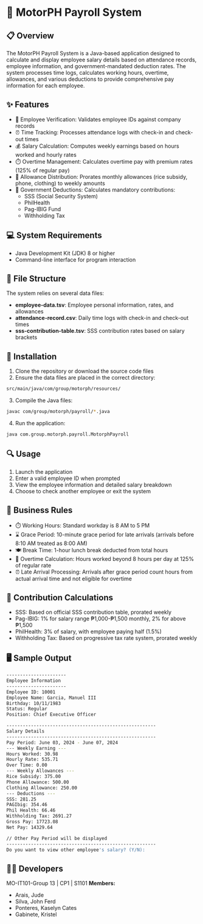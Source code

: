 # 🏢 MotorPH Payroll System

## 📋 Overview

The MotorPH Payroll System is a Java-based application designed to calculate and display employee salary details based on attendance records, employee information, and government-mandated deduction rates. The system processes time logs, calculates working hours, overtime, allowances, and various deductions to provide comprehensive pay information for each employee.

## ✨ Features

- 👤 Employee Verification: Validates employee IDs against company records
- ⏰ Time Tracking: Processes attendance logs with check-in and check-out times
- 💰 Salary Calculation: Computes weekly earnings based on hours worked and hourly rates
- ⏱️ Overtime Management: Calculates overtime pay with premium rates (125% of regular pay)
- 🎁 Allowance Distribution: Prorates monthly allowances (rice subsidy, phone, clothing) to weekly amounts
- 📑 Government Deductions: Calculates mandatory contributions:
    - SSS (Social Security System)
    - PhilHealth
    - Pag-IBIG Fund
    - Withholding Tax



## 💻 System Requirements
- Java Development Kit (JDK) 8 or higher
- Command-line interface for program interaction

## 📁 File Structure
The system relies on several data files:

- **employee-data.tsv**: Employee personal information, rates, and allowances
- **attendance-record.csv**: Daily time logs with check-in and check-out times
- **sss-contribution-table.tsv**: SSS contribution rates based on salary brackets

## 🚀 Installation

1. Clone the repository or download the source code files
2. Ensure the data files are placed in the correct directory:
```bash
src/main/java/com/group/motorph/resources/
```

3. Compile the Java files:
```bash
javac com/group/motorph/payroll/*.java
```

4. Run the application:
```bash
java com.group.motorph.payroll.MotorphPayroll
```


## 🔍 Usage

1. Launch the application
2. Enter a valid employee ID when prompted
3. View the employee information and detailed salary breakdown
4. Choose to check another employee or exit the system

## 📝 Business Rules

- ⏱️ Working Hours: Standard workday is 8 AM to 5 PM
- ⌛ Grace Period: 10-minute grace period for late arrivals (arrivals before 8:10 AM treated as 8:00 AM)
- 🍽️ Break Time: 1-hour lunch break deducted from total hours
- 💼 Overtime Calculation: Hours worked beyond 8 hours per day at 125% of regular rate
- ⏰ Late Arrival Processing: Arrivals after grace period count hours from actual arrival time and not eligible for overtime

## 🧮 Contribution Calculations

- SSS: Based on official SSS contribution table, prorated weekly
- Pag-IBIG: 1% for salary range ₱1,000-₱1,500 monthly, 2% for above ₱1,500
- PhilHealth: 3% of salary, with employee paying half (1.5%)
- Withholding Tax: Based on progressive tax rate system, prorated weekly

## 🖥️ Sample Output
```bash
----------------------
Employee Information
----------------------
Employee ID: 10001
Employee Name: Garcia, Manuel III
Birthday: 10/11/1983
Status: Regular
Position: Chief Executive Officer

-------------------------------------------------------
Salary Details
-------------------------------------------------------
Pay Period: June 03, 2024 - June 07, 2024
--- Weekly Earning ---
Hours Worked: 30.98
Hourly Rate: 535.71
Over Time: 0.00
--- Weekly Allowances ---
Rice Subsidy: 375.00
Phone Allowance: 500.00
Clothing Allowance: 250.00
--- Deductions ---
SSS: 281.25
PAGIbig: 354.46
Phil Health: 66.46
Withholding Tax: 2691.27
Gross Pay: 17723.08
Net Pay: 14329.64

// Other Pay Period will be displayed
-------------------------------------------------------
Do you want to view other employee's salary? (Y/N): 
```

## 👨‍💻 Developers
MO-IT101-Group 13 | CP1 | S1101
**Members:**
- Arais, Jude
- Silva, John Ferd
- Ponteres, Kaselyn Cates
- Gabinete, Kristel